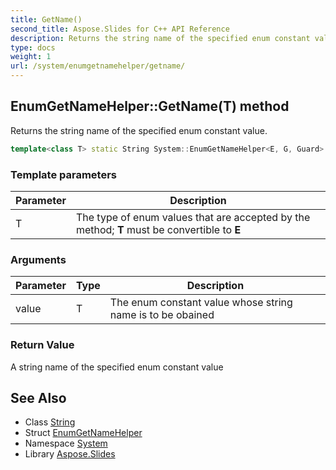 ```yaml
---
title: GetName()
second_title: Aspose.Slides for C++ API Reference
description: Returns the string name of the specified enum constant value.
type: docs
weight: 1
url: /system/enumgetnamehelper/getname/
---
```

## EnumGetNameHelper::GetName(T) method


Returns the string name of the specified enum constant value.

```cpp
template<class T> static String System::EnumGetNameHelper<E, G, Guard>::GetName(T value)
```


### Template parameters

| Parameter | Description |
| --- | --- |
| T | The type of enum values that are accepted by the method; **T** must be convertible to **E** |

### Arguments

| Parameter | Type | Description |
| --- | --- | --- |
| value | T | The enum constant value whose string name is to be obained |

### Return Value

A string name of the specified enum constant value

## See Also

* Class [String](../../string/)
* Struct [EnumGetNameHelper](../)
* Namespace [System](../../)
* Library [Aspose.Slides](../../../)
